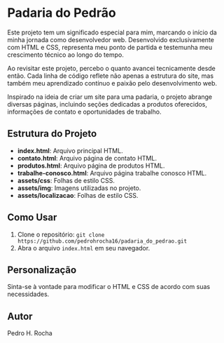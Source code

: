 # Padaria do Pedrão

Este projeto tem um significado especial para mim, marcando o início da minha jornada como desenvolvedor web. Desenvolvido exclusivamente com HTML e CSS, representa meu ponto de partida e testemunha meu crescimento técnico ao longo do tempo.

Ao revisitar este projeto, percebo o quanto avancei tecnicamente desde então. Cada linha de código reflete não apenas a estrutura do site, mas também meu aprendizado contínuo e paixão pelo desenvolvimento web.

Inspirado na ideia de criar um site para uma padaria, o projeto abrange diversas páginas, incluindo seções dedicadas a produtos oferecidos, informações de contato e oportunidades de trabalho.

## Estrutura do Projeto

- **index.html**: Arquivo principal HTML.
- **contato.html**: Arquivo página de contato HTML.
- **produtos.html**: Arquivo página de produtos HTML.
- **trabalhe-conosco.html**: Arquivo página trabalhe conosco HTML.
- **assets/css**: Folhas de estilo CSS.
- **assets/img**: Imagens utilizadas no projeto.
- **assets/localizacao**: Folhas de estilo CSS.

## Como Usar

1. Clone o repositório: `git clone https://github.com/pedrohrocha16/padaria_do_pedrao.git`
2. Abra o arquivo `index.html` em seu navegador.

## Personalização

Sinta-se à vontade para modificar o HTML e CSS de acordo com suas necessidades.

## Autor

Pedro H. Rocha
